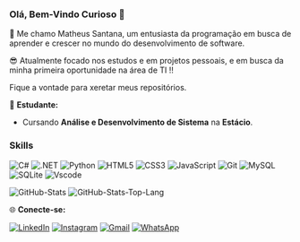 ### Olá, Bem-Vindo Curioso 👋

👋 Me chamo Matheus Santana, um entusiasta da programação em busca de aprender e crescer no mundo do desenvolvimento de software.

😎 Atualmente focado nos estudos e em projetos pessoais, e em busca da minha primeira oportunidade na área de TI !!

Fique a vontade para xeretar meus repositórios.

📘 **Estudante:**
   - Cursando **Análise e Desenvolvimento de Sistema** na **Estácio**.

### Skills

![C#](https://img.shields.io/badge/C%23-239120?style=for-the-badge&logo=c-sharp&logoColor=white)
![.NET](https://img.shields.io/badge/.NET-5C2D91?style=for-the-badge&logo=.net&logoColor=white)
![Python](https://img.shields.io/badge/python-3670A0?style=for-the-badge&logo=python&logoColor=ffdd54)
![HTML5](https://img.shields.io/badge/HTML-000?style=for-the-badge&logo=html5&logoColor=E24C06)
![CSS3](https://img.shields.io/badge/CSS3-000?style=for-the-badge&logo=css3&logoColor=3178C5)
![JavaScript](https://img.shields.io/badge/JavaScript-000?style=for-the-badge&logo=javascript&logoColor=F0DF5E)
![Git](https://img.shields.io/badge/Git-000?style=for-the-badge&logo=git)
![MySQL](https://img.shields.io/badge/mysql-4479A1.svg?style=for-the-badge&logo=mysql&logoColor=white)
![SQLite](https://img.shields.io/badge/-SQLite-003B57?style=for-the-badge&logo=sqlite&logoColor=white)
![Vscode](https://img.shields.io/badge/Vscode-007ACC?style=for-the-badge&logo=visual-studio-code&logoColor=white)


![GitHub-Stats](https://github-readme-stats.vercel.app/api?username=mathsantanax&show_icons=true&theme=dark&hide_border=true&bg_color=0d1117&locale=pt-br)
![GitHub-Stats-Top-Lang](https://github-readme-stats.vercel.app/api/top-langs/?username=mathsantanax&layout=compact&theme=darkr&title_color=e6e6e6&bg_color=0d1117&hide_border=true&locale=pt-br)

🌐 **Conecte-se:**

[![LinkedIn](https://img.shields.io/badge/LinkedIn-0077B5?style=for-the-badge&logo=linkedin&logoColor=white)](https://www.linkedin.com/in/matheus-santana-8602811a0)
[![Instagram](https://img.shields.io/badge/-Instagram-%23E4405F?style=for-the-badge&logo=instagram&logoColor=white)](https://www.instagram.com/matheusmth_/)
[![Gmail](https://img.shields.io/badge/Gmail-333333?style=for-the-badge&logo=gmail&logoColor=red)](mailto:matheus.santana7@hotmail.com)
[![WhatsApp](https://img.shields.io/badge/WhatsApp-25D366?style=for-the-badge&logo=whatsapp&logoColor=white)](https://wa.me/+5513981639944)
